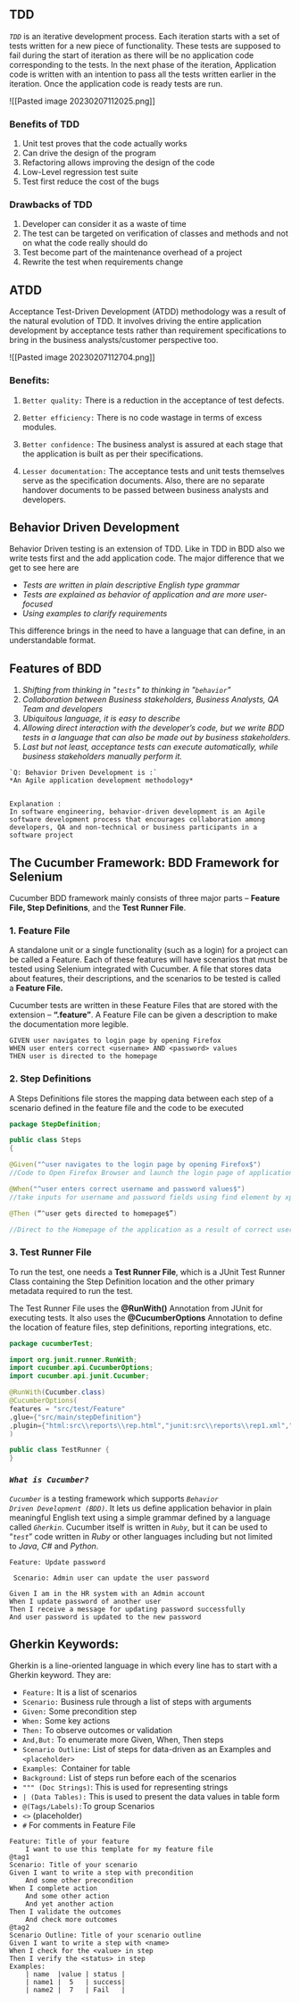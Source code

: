 ## TDD

_`TDD`_ is an iterative development process. Each iteration starts with a set of tests written for a new piece of functionality. These tests are supposed to fail during the start of iteration as there will be no application code corresponding to the tests. In the next phase of the iteration, Application code is written with an intention to pass all the tests written earlier in the iteration. Once the application code is ready tests are run.

![[Pasted image 20230207112025.png]]


### Benefits of TDD

1.  Unit test proves that the code actually works
2.  Can drive the design of the program
3.  Refactoring allows improving the design of the code
4.  Low-Level regression test suite
5.  Test first reduce the cost of the bugs

### Drawbacks of TDD

1.  Developer can consider it as a waste of time
2.  The test can be targeted on verification of classes and methods and not on what the code really should do
3.  Test become part of the maintenance overhead of a project
4.  Rewrite the test when requirements change


## ATDD
Acceptance Test-Driven Development (ATDD) methodology was a result of the natural evolution of TDD. It involves driving the entire application development by acceptance tests rather than requirement specifications to bring in the business analysts/customer perspective too.

![[Pasted image 20230207112704.png]]

### Benefits:

1.  `Better quality:` There is a reduction in the acceptance of test defects.
    
2.  `Better efficiency:` There is no code wastage in terms of excess modules.
    
3.  `Better confidence:` The business analyst is assured at each stage that the application is built as per their specifications.
    
4.  `Lesser documentation:` The acceptance tests and unit tests themselves serve as the specification documents. Also, there are no separate handover documents to be passed between business analysts and developers.

## Behavior Driven Development

Behavior Driven testing is an extension of TDD. Like in TDD in BDD also we write tests first and the add application code. The major difference that we get to see here are

-   _Tests are written in plain descriptive English type grammar_
-   _Tests are explained as behavior of application and are more user-focused_
-   _Using examples to clarify requirements_

This difference brings in the need to have a language that can define, in an understandable format.

## Features of BDD

1.  _Shifting from thinking in "`tests`" to thinking in "`behavior`"_
2.  _Collaboration between Business stakeholders, Business Analysts, QA Team and developers_
3.  _Ubiquitous language, it is easy to describe_
4.  _Allowing direct interaction with the developer’s code, but we write BDD tests in a language that can also be made out by business stakeholders._
5.   _Last but not least, acceptance tests can execute automatically, while business stakeholders manually perform it._



```ad-question
`Q: Behavior Driven Development is :`
*An Agile application development methodology* 


Explanation :
In software engineering, behavior-driven development is an Agile software development process that encourages collaboration among developers, QA and non-technical or business participants in a software project
```

## **The Cucumber Framework: BDD Framework for Selenium**

Cucumber BDD framework mainly consists of three major parts – **Feature File, Step Definitions**, and the **Test Runner File**.

### **1. Feature File**

A standalone unit or a single functionality (such as a login) for a project can be called a Feature. Each of these features will have scenarios that must be tested using Selenium integrated with Cucumber. A file that stores data about features, their descriptions, and the scenarios to be tested is called a **Feature File.**

Cucumber tests are written in these Feature Files that are stored with the extension – **“.feature”**. A Feature File can be given a description to make the documentation more legible.

```Gherkin
GIVEN user navigates to login page by opening Firefox
WHEN user enters correct <username> AND <password> values
THEN user is directed to the homepage
```

### **2. Step Definitions**

A Steps Definitions file stores the mapping data between each step of a scenario defined in the feature file and the code to be executed

```java
package StepDefinition;

public class Steps
{

@Given("^user navigates to the login page by opening Firefox$")
//Code to Open Firefox Browser and launch the login page of application to define the GIVEN step of the feature

@When("^user enters correct username and password values$")
//take inputs for username and password fields using find element by xpath. Put the correct username and password values as inputs to define the WHEN step of the feature

@Then (“^user gets directed to homepage$”)

//Direct to the Homepage of the application as a result of correct username and password inputs in the WHEN step. This would define the THEN step of the feature
```

### **3. Test Runner File**

To run the test, one needs a **Test Runner File**, which is a JUnit Test Runner Class containing the Step Definition location and the other primary metadata required to run the test.

The Test Runner File uses the **@RunWith()** Annotation from JUnit for executing tests. It also uses the **@CucumberOptions** Annotation to define the location of feature files, step definitions, reporting integrations, etc.

```java
package cucumberTest;

import org.junit.runner.RunWith;
import cucumber.api.CucumberOptions;
import cucumber.api.junit.Cucumber;

@RunWith(Cucumber.class)
@CucumberOptions(
features = "src/test/Feature"
,glue={"src/main/stepDefinition"}
,plugin={"html:src\\reports\\rep.html","junit:src\\reports\\rep1.xml","json:\\src\\reports\\rep2.json"
)

public class TestRunner {
}
```

### _`What is Cucumber?`_

_`Cucumber`_ is a testing framework which supports _`Behavior Driven Development (BDD)`_. It lets us define application behavior in plain meaningful English text using a simple grammar defined by a language called _`Gherkin`_. Cucumber itself is written in _`Ruby`_, but it can be used to “_`test`_” code written in _Ruby_ or other languages including but not limited to _Java_, _C#_ and _Python_.

```Gherkin
Feature: Update password

 Scenario: Admin user can update the user password

Given I am in the HR system with an Admin account
When I update password of another user
Then I receive a message for updating password successfully
And user password is updated to the new password
```

## Gherkin Keywords:

Gherkin is a line-oriented language in which every line has to start with a Gherkin keyword. They are:

- `Feature:` It is a list of scenarios
- `Scenario:` Business rule through a list of steps with arguments
- `Given:` Some precondition step
- `When:` Some key actions
- `Then:` To observe outcomes or validation
- `And,But:` To enumerate more Given, When, Then steps
- `Scenario Outline:` List of steps for data-driven as an Examples and `<placeholder>`
- `Examples`:  Container for table
- `Background:` List of steps run before each of the scenarios
- `""" (Doc Strings)`: This is used for representing strings
- `| (Data Tables):` This is used to present the data values in table form
- `@(Tags/Labels):`To group Scenarios 
- `<>` (placeholder)
- `#` For comments in Feature File

```Gherkin
Feature: Title of your feature
	I want to use this template for my feature file
@tag1
Scenario: Title of your scenario
Given I want to write a step with precondition
	And some other precondition
When I complete action
	And some other action
	And yet another action
Then I validate the outcomes
	And check more outcomes
@tag2
Scenario Outline: Title of your scenario outline
Given I want to write a step with <name>
When I check for the <value> in step
Then I verify the <status> in step
Examples:
    | name  |value | status |
    | name1 |  5   | success|
    | name2 |  7   | Fail   |

```
